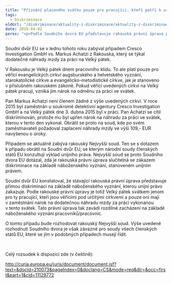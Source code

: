 ```yaml
---
title: "Přiznání placeného svátku pouze pro pracující, kteří patří k určitým církvím, je diskriminací, rozhodl Soudní dvůr EU"
tags:
  - Diskriminace
oldUrl: "/diskriminace/aktuality-z-diskriminace/aktuality-z-diskriminace-2019/priznani-placeneho-svatku-pouze-pro-pracujici-kteri-patri-k-urcitym-cirkvim-je-disk/"
date: 2019-04-02
perex: "<p>Podle Soudního dvora EU představuje rakouská právní úprava přímou diskriminaci na základě náboženského vyznání.</p>"
---
```


<!-- imported from the old website -->

<p>Soudní dvůr EU se v lednu tohoto roku zabýval případem Cresco Investigation GmbH vs. Markus Achatzi z Rakouska, který se týkal dodatečné náhrady mzdy za práci na Velký pátek. </p><p>V Rakousku je Velký pátek dnem pracovního klidu. To ale platí pouze pro věřící evangelických církví augsburského a helvetského vyznání, starokatolické církve a evangelicko-metodistické církve, jak je stanoveno v příslušném rakouském zákoně. Pokud věřící uvedených církví na Velký pátek pracují, vzniká jim nárok na odměnu za práci ve svátek. </p><p>Pan Markus Achatzi není členem žádné z výše uvedených církví. V roce 2015 byl zaměstnán u soukromé detektivní agentury Cresco Investigation GmbH a na Velký pátek dne 3. dubna 2015 byl v práci. Pan Achatzi se cítil diskriminován, protože mu byl upřen nárok na náhradu za práci ve svátek, kterou v tento den vykonal. Obrátil se proto na soud, kde po svém zaměstnavateli požadoval zaplacení náhrady mzdy ve výši 109,- EUR navýšenou o úroky.  </p><p>Případem se aktuálně zabývá rakouský Nejvyšší soud. Ten se s dotazem k případu obrátil na Soudní dvůr EU, se kterým národní soudy členských států EU konzultují výklad unijního práva. Nejvyšší soud se proto Soudního dvora EU dotázal, zda je rakouská právní úprava slučitelná se zákazem diskriminace na základě náboženského vyznání, stanoveném unijním právem.</p><p>Soudní dvůr EU konstatoval, že stávající rakouská právní úprava představuje přímou diskriminaci na základě náboženského vyznání, kterou unijní právo zakazuje. Podle rakouské právní úpravy je totiž Velký pátek svátkem jenom pro ty pracující, kteří jsou věřícími pod určitými církvemi a pouze oni mají v zaměstnání nárok na dodatečnou náhradu mzdy za práci vykonanou v tento svátek. Tato právní úprava tak zavádí rozdílné zacházení na základě náboženského vyznání pracovníků/pracovnic. </p><p>O tomto případu bude rozhodovat rakouský Nejvyšší soud. Výše uvedené rozhodnutí Soudního dvora je však závazné pro soudy všech členských států EU, které se jím v podobných případech musejí řídit.</p><p> </p><p>Celý rozsudek k dispozici zde (v češtině):</p><a title="Otevření do nového okna" href="http://curia.europa.eu/juris/document/document.jsf?text=&amp;docid=210073&amp;pageIndex=0&amp;doclang=CS&amp;mode=req&amp;dir=&amp;occ=first&amp;part=1&amp;cid=11129772" target="_blank">http://curia.europa.eu/juris/document/document.jsf?text=&amp;docid=210073&amp;pageIndex=0&amp;doclang=CS&amp;mode=req&amp;dir=&amp;occ=first&amp;part=1&amp;cid=11129772</a> <img alt="" src="https://www.ochrance.cz/typo3/ext/od_linkdesc/icons/external.gif" class="od_linkdesc_icon_external" />
